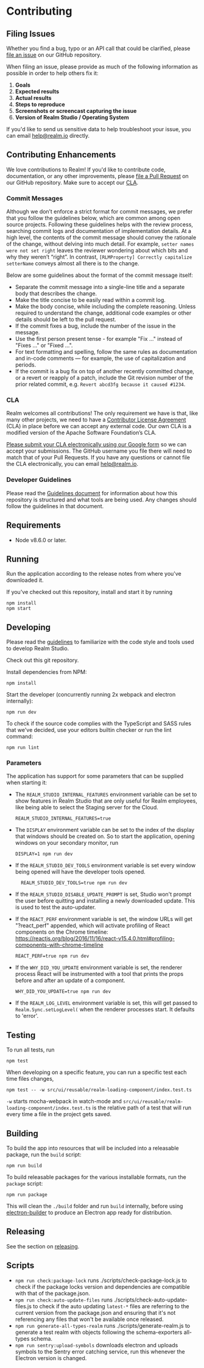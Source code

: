 # Contributing

## Filing Issues

Whether you find a bug, typo or an API call that could be clarified, please [file an issue](https://github.com/realm/realm-studio/issues) on our GitHub repository.

When filing an issue, please provide as much of the following information as possible in order to help others fix it:

1. **Goals**
2. **Expected results**
3. **Actual results**
4. **Steps to reproduce**
5. **Screenshots or screencast capturing the issue**
6. **Version of Realm Studio / Operating System**

If you'd like to send us sensitive data to help troubleshoot your issue, you can email <help@realm.io> directly.

## Contributing Enhancements

We love contributions to Realm! If you'd like to contribute code, documentation, or any other improvements, please [file a Pull Request](https://github.com/realm/realm-studio/pulls) on our GitHub repository. Make sure to accept our [CLA](#cla).

### Commit Messages

Although we don’t enforce a strict format for commit messages, we prefer that you follow the guidelines below, which are common among open source projects. Following these guidelines helps with the review process, searching commit logs and documentation of implementation details. At a high level, the contents of the commit message should convey the rationale of the change, without delving into much detail. For example, `setter names were not set right` leaves the reviewer wondering about which bits and why they weren’t “right”. In contrast, `[RLMProperty] Correctly capitalize setterName` conveys almost all there is to the change.

Below are some guidelines about the format of the commit message itself:

- Separate the commit message into a single-line title and a separate body that describes the change.
- Make the title concise to be easily read within a commit log.
- Make the body concise, while including the complete reasoning. Unless required to understand the change, additional code examples or other details should be left to the pull request.
- If the commit fixes a bug, include the number of the issue in the message.
- Use the first person present tense - for example "Fix …" instead of "Fixes …" or "Fixed …".
- For text formatting and spelling, follow the same rules as documentation and in-code comments — for example, the use of capitalization and periods.
- If the commit is a bug fix on top of another recently committed change, or a revert or reapply of a patch, include the Git revision number of the prior related commit, e.g. `Revert abcd3fg because it caused #1234`.

### CLA

Realm welcomes all contributions! The only requirement we have is that, like many other projects, we need to have a [Contributor License Agreement](https://en.wikipedia.org/wiki/Contributor_License_Agreement) (CLA) in place before we can accept any external code. Our own CLA is a modified version of the Apache Software Foundation’s CLA.

[Please submit your CLA electronically using our Google form](https://docs.google.com/forms/d/e/1FAIpQLSeQ9ROFaTu9pyrmPhXc-dEnLD84DbLuT_-tPNZDOL9J10tOKQ/viewform) so we can accept your submissions. The GitHub username you file there will need to match that of your Pull Requests. If you have any questions or cannot file the CLA electronically, you can email <help@realm.io>.

### Developer Guidelines

Please read the [Guidelines document](https://github.com/realm/realm-studio/blob/master/docs/GUIDELINES.md) for information about how this repository is structured and what tools are being used. Any changes should follow the guidelines in that document.

## Requirements

- Node v8.6.0 or later.

## Running

Run the application according to the release notes from where you've downloaded it.

If you've checked out this repository, install and start it by running

    npm install
    npm start

## Developing

Please read the [guidelines](./GUIDELINES.md) to familiarize with the code style and tools used to develop Realm Studio.

Check out this git repository.

Install dependencies from NPM:

    npm install

Start the developer (concurrently running 2x webpack and electron internally):

    npm run dev

To check if the source code complies with the TypeScript and SASS rules that we've decided, use your editors builtin checker or run the lint command:

    npm run lint

### Parameters

The application has support for some parameters that can be supplied when starting it:

- The `REALM_STUDIO_INTERNAL_FEATURES` environment variable can be set to show features in Realm Studio that are only useful for Realm employees, like being able to select the Staging server for the Cloud.

      REALM_STUDIO_INTERNAL_FEATURES=true

- The `DISPLAY` environment variable can be set to the index of the display that windows should be created on. So to start the application, opening windows on your secondary monitor, run

      DISPLAY=1 npm run dev

- If the `REALM_STUDIO_DEV_TOOLS` environment variable is set every window being opened will have the developer
  tools opened.

        REALM_STUDIO_DEV_TOOLS=true npm run dev

- If the `REALM_STUDIO_DISABLE_UPDATE_PROMPT` is set, Studio won't prompt the user before quitting and installing a newly downloaded update. This is used to test the auto-updater.

- If the `REACT_PERF` environment variable is set, the window URLs will get "?react_perf" appended, which will activate profiling of React components on the Chrome timeline: https://reactjs.org/blog/2016/11/16/react-v15.4.0.html#profiling-components-with-chrome-timeline

      REACT_PERF=true npm run dev

- If the `WHY_DID_YOU_UPDATE` environment variable is set, the renderer process React will be instrumented with a tool that prints the props before and after an update of a component.

      WHY_DID_YOU_UPDATE=true npm run dev

- If the `REALM_LOG_LEVEL` environment variable is set, this will get passed to `Realm.Sync.setLogLevel(` when the renderer processes start. It defaults to 'error'.

## Testing

To run all tests, run

    npm test

When developing on a specific feature, you can run a specific test each time files changes,

    npm test -- -w src/ui/reusable/realm-loading-component/index.test.ts

`-w` starts mocha-webpack in watch-mode and `src/ui/reusable/realm-loading-component/index.test.ts` is the relative path
of a test that will run every time a file in the project gets saved.

## Building

To build the app into resources that will be included into a releasable package, run the `build` script:

    npm run build

To build releasable packages for the various installable formats, run the `package` script:

    npm run package

This will clean the `./build` folder and run `build` internally, before using
[electron-builder](https://www.npmjs.com/package/electron-builder) to produce an Electron app ready for distribution.

## Releasing

See the section on [releasing](./RELEASING.md).

## Scripts

- `npm run check:package-lock` runs ./scripts/check-package-lock.js to check if the package locks version and dependencies are compatible with that of the package.json.
- `npm run check:auto-update-files` runs ./scripts/check-auto-update-files.js to check if the auto updating `latest-*` files are referring to the current version from the package.json and ensuring that it's not referencing any files that won't be available once released.
- `npm run generate-all-types-realm` runs ./scripts/generate-realm.js to generate a test realm with objects following the schema-exporters all-types schema.
- `npm run sentry:upload-symbols` downloads electron and uploads symbols to the Sentry error catching service, run this whenever the Electron version is changed.
